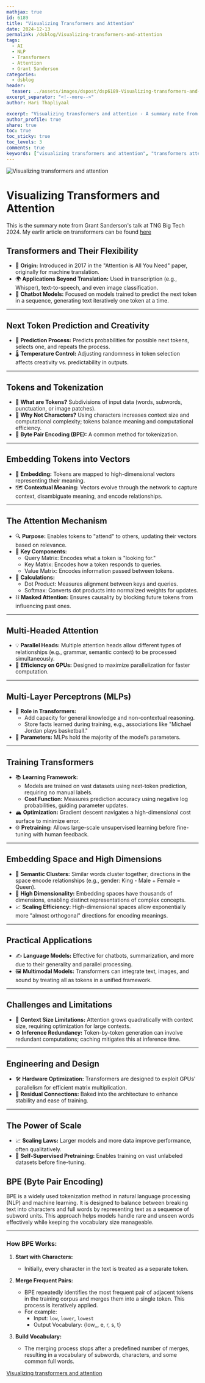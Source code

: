 ```yaml
---
mathjax: true
id: 6189
title: "Visualizing Transformers and Attention"
date: 2024-12-13
permalink: /dsblog/Visualizing-transformers-and-attention
tags:
  - AI
  - NLP
  - Transformers
  - Attention
  - Grant Sanderson
categories:
  - dsblog
header:
  teaser: ../assets/images/dspost/dsp6189-Visualizing-transformers-and-attention.jpg
excerpt_separator: "<!--more-->"
author: Hari Thapliyaal

excerpt: "Visualizing transformers and attention - A summary note from Grant Sanderson's talk at TNG Big Tech 2024"
author_profile: true
share: true
toc: true
toc_sticky: true
toc_levels: 3
comments: true
keywords: ["visualizing transformers and attention", "transformers attention mechanism", "grant sanderson talk at tng big tech 2024", "ai and nlp concepts", "transformers demystified", "attention is all you need paper", "language models and transformers"]
---
```


![Visualizing transformers and attention](../assets/images/dspost/dsp6189-Visualizing-transformers-and-attention.jpg)

# Visualizing Transformers and Attention
This is the summary note from Grant Sanderson's talk at TNG Big Tech 2024. My earlir article on transformers can be found [here](/dsblog/transformers-demystified-a-step-by-step-guide)

## **Transformers and Their Flexibility**
- 📜 **Origin:** Introduced in 2017 in the "Attention is All You Need" paper, originally for machine translation.
- 🌍 **Applications Beyond Translation:** Used in transcription (e.g., Whisper), text-to-speech, and even image classification.
- 🤖 **Chatbot Models:** Focused on models trained to predict the next token in a sequence, generating text iteratively one token at a time.

---

## **Next Token Prediction and Creativity**
- 🔮 **Prediction Process:** Predicts probabilities for possible next tokens, selects one, and repeats the process.
- 🌡️ **Temperature Control:** Adjusting randomness in token selection affects creativity vs. predictability in outputs.

---

## **Tokens and Tokenization**
- 🧩 **What are Tokens?** Subdivisions of input data (words, subwords, punctuation, or image patches).
- 🔡 **Why Not Characters?** Using characters increases context size and computational complexity; tokens balance meaning and computational efficiency.
- 📖 **Byte Pair Encoding (BPE):** A common method for tokenization.

---

## **Embedding Tokens into Vectors**
- 📏 **Embedding:** Tokens are mapped to high-dimensional vectors representing their meaning.
- 🗺️ **Contextual Meaning:** Vectors evolve through the network to capture context, disambiguate meaning, and encode relationships.

---

## **The Attention Mechanism**
- 🔍 **Purpose:** Enables tokens to "attend" to others, updating their vectors based on relevance.
- 🔑 **Key Components:**
  - Query Matrix: Encodes what a token is "looking for."
  - Key Matrix: Encodes how a token responds to queries.
  - Value Matrix: Encodes information passed between tokens.
- 🧮 **Calculations:**
  - Dot Product: Measures alignment between keys and queries.
  - Softmax: Converts dot products into normalized weights for updates.
- ⛓️ **Masked Attention:** Ensures causality by blocking future tokens from influencing past ones.

---

## **Multi-Headed Attention**
- 💡 **Parallel Heads:** Multiple attention heads allow different types of relationships (e.g., grammar, semantic context) to be processed simultaneously.
- 🚀 **Efficiency on GPUs:** Designed to maximize parallelization for faster computation.

---

## **Multi-Layer Perceptrons (MLPs)**
- 🤔 **Role in Transformers:**
  - Add capacity for general knowledge and non-contextual reasoning.
  - Store facts learned during training, e.g., associations like "Michael Jordan plays basketball."
- 🔢 **Parameters:** MLPs hold the majority of the model’s parameters.

---

## **Training Transformers**
- 📚 **Learning Framework:**
  - Models are trained on vast datasets using next-token prediction, requiring no manual labels.
  - **Cost Function:** Measures prediction accuracy using negative log probabilities, guiding parameter updates.
- 🏔️ **Optimization:** Gradient descent navigates a high-dimensional cost surface to minimize error.
- 🌐 **Pretraining:** Allows large-scale unsupervised learning before fine-tuning with human feedback.

---

## **Embedding Space and High Dimensions**
- 🔄 **Semantic Clusters:** Similar words cluster together; directions in the space encode relationships (e.g., gender: King - Male + Female = Queen).
- 🌌 **High Dimensionality:** Embedding spaces have thousands of dimensions, enabling distinct representations of complex concepts.
- 📈 **Scaling Efficiency:** High-dimensional spaces allow exponentially more "almost orthogonal" directions for encoding meanings.

---

## **Practical Applications**
- ✍️ **Language Models:** Effective for chatbots, summarization, and more due to their generality and parallel processing.
- 🖼️ **Multimodal Models:** Transformers can integrate text, images, and sound by treating all as tokens in a unified framework.

---

## **Challenges and Limitations**
- 📏 **Context Size Limitations:** Attention grows quadratically with context size, requiring optimization for large contexts.
- ♻️ **Inference Redundancy:** Token-by-token generation can involve redundant computations; caching mitigates this at inference time.

---

## **Engineering and Design**
- 🛠️ **Hardware Optimization:** Transformers are designed to exploit GPUs' parallelism for efficient matrix multiplication.
- 🔗 **Residual Connections:** Baked into the architecture to enhance stability and ease of training.

---

## **The Power of Scale**
- 📈 **Scaling Laws:** Larger models and more data improve performance, often qualitatively.
- 🔄 **Self-Supervised Pretraining:** Enables training on vast unlabeled datasets before fine-tuning.

## **BPE (Byte Pair Encoding)** 
BPE is a widely used tokenization method in natural language processing (NLP) and machine learning. It is designed to balance between breaking text into characters and full words by representing text as a sequence of subword units. This approach helps models handle rare and unseen words effectively while keeping the vocabulary size manageable.

---

### **How BPE Works:**
1. **Start with Characters:**
   - Initially, every character in the text is treated as a separate token.

2. **Merge Frequent Pairs:**
   - BPE repeatedly identifies the most frequent pair of adjacent tokens in the training corpus and merges them into a single token. This process is iteratively applied.
   - For example:
     - Input: `low`, `lower`, `lowest`
     - Output Vocabulary: {low_, e, r, s, t}

3. **Build Vocabulary:**
   - The merging process stops after a predefined number of merges, resulting in a vocabulary of subwords, characters, and some common full words.


[Visualizing transformers and attention](https://www.youtube.com/watch?v=KJtZARuO3JY&t=992s)